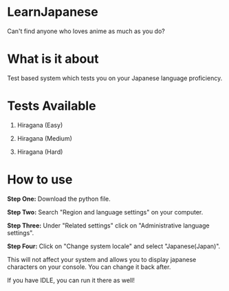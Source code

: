# LearnJapanese
Can't find anyone who loves anime as much as you do?

# What is it about
Test based system which tests you on your Japanese language proficiency.

# Tests Available
1. Hiragana (Easy)

2. Hiragana (Medium)

3. Hiragana (Hard)
# How to use
**Step One:** Download the python file.

**Step Two:** Search "Region and language settings" on your computer.

**Step Three:** Under "Related settings" click on "Administrative language settings".

**Step Four:** Click on "Change system locale" and select "Japanese(Japan)".

This will not affect your system and allows you to display japanese characters on your console. You can change it back after.

If you have IDLE, you can run it there as well!
